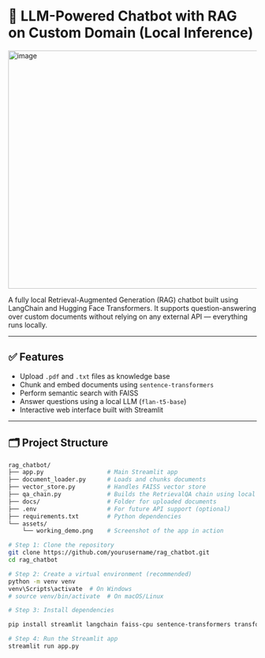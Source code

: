 # 🧠 LLM-Powered Chatbot with RAG on Custom Domain (Local Inference)
<img width="829" height="483" alt="image" src="https://github.com/user-attachments/assets/0e4cf32d-d05b-4ae3-bb85-d38430c11329" />

A fully local Retrieval-Augmented Generation (RAG) chatbot built using LangChain and Hugging Face Transformers. It supports question-answering over custom documents without relying on any external API — everything runs locally.

---

## ✅ Features

- Upload `.pdf` and `.txt` files as knowledge base
- Chunk and embed documents using `sentence-transformers`
- Perform semantic search with FAISS
- Answer questions using a local LLM (`flan-t5-base`)
- Interactive web interface built with Streamlit

---

## 🗂️ Project Structure

```bash
rag_chatbot/
├── app.py                  # Main Streamlit app
├── document_loader.py      # Loads and chunks documents
├── vector_store.py         # Handles FAISS vector store
├── qa_chain.py             # Builds the RetrievalQA chain using local LLM
├── docs/                   # Folder for uploaded documents
├── .env                    # For future API support (optional)
├── requirements.txt        # Python dependencies
└── assets/
    └── working_demo.png    # Screenshot of the app in action

# Step 1: Clone the repository
git clone https://github.com/yourusername/rag_chatbot.git
cd rag_chatbot

# Step 2: Create a virtual environment (recommended)
python -m venv venv
venv\Scripts\activate  # On Windows
# source venv/bin/activate  # On macOS/Linux

# Step 3: Install dependencies

pip install streamlit langchain faiss-cpu sentence-transformers transformers pypdf python-dotenv

# Step 4: Run the Streamlit app
streamlit run app.py





